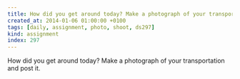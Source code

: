 ```yaml
---
title: How did you get around today? Make a photograph of your transportation and post it.
created_at: 2014-01-06 01:00:00 +0100
tags: [daily, assignment, photo, shoot, ds297]
kind: assignment
index: 297
---
```


How did you get around today? Make a photograph of your transportation and post it.

